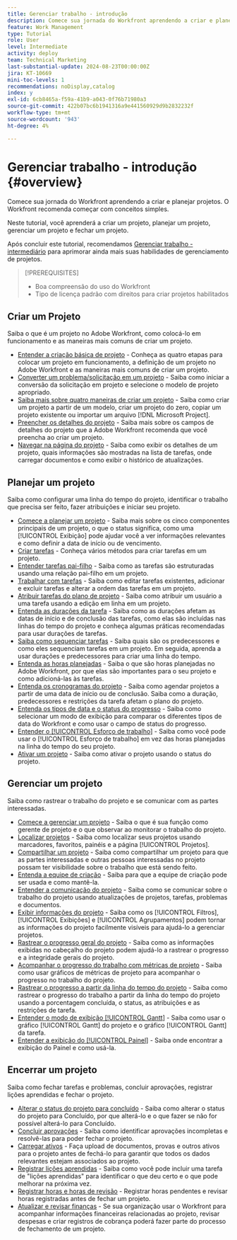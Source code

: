 ```yaml
---
title: Gerenciar trabalho - introdução
description: Comece sua jornada do Workfront aprendendo a criar e planejar projetos. O Workfront recomenda começar com conceitos simples.
feature: Work Management
type: Tutorial
role: User
level: Intermediate
activity: deploy
team: Technical Marketing
last-substantial-update: 2024-08-23T00:00:00Z
jira: KT-10669
mini-toc-levels: 1
recommendations: noDisplay,catalog
index: y
exl-id: 6cb8465a-f59a-41b9-a043-0f76b71980a3
source-git-commit: 422b07bc6b1941316a9e441560929d9b2832232f
workflow-type: tm+mt
source-wordcount: '943'
ht-degree: 4%

---
```


# Gerenciar trabalho - introdução {#overview}

Comece sua jornada do Workfront aprendendo a criar e planejar projetos. O Workfront recomenda começar com conceitos simples.

Neste tutorial, você aprenderá a criar um projeto, planejar um projeto, gerenciar um projeto e fechar um projeto.

Após concluir este tutorial, recomendamos [Gerenciar trabalho - intermediário](https://experienceleague.adobe.com/docs/workfront-learn/manage-work-intermediate/overview.html?lang=pt-BR) para aprimorar ainda mais suas habilidades de gerenciamento de projetos.

>[!PREREQUISITES]
>
>* Boa compreensão do uso do Workfront
>* Tipo de licença padrão com direitos para criar projetos habilitados

## Criar um Projeto

Saiba o que é um projeto no Adobe Workfront, como colocá-lo em funcionamento e as maneiras mais comuns de criar um projeto.

* [Entender a criação básica de projeto](understand-basic-project-creation.md) - Conheça as quatro etapas para colocar um projeto em funcionamento, a definição de um projeto no Adobe Workfront e as maneiras mais comuns de criar um projeto.
* [Converter um problema/solicitação em um projeto](create-a-project-from-a-request.md) - Saiba como iniciar a conversão da solicitação em projeto e selecione o modelo de projeto apropriado.
* [Saiba mais sobre quatro maneiras de criar um projeto](understand-other-ways-to-create-projects.md) - Saiba como criar um projeto a partir de um modelo, criar um projeto do zero, copiar um projeto existente ou importar um arquivo [!DNL Microsoft Project].
* [Preencher os detalhes do projeto](fill-in-the-project-details.md) - Saiba mais sobre os campos de detalhes do projeto que a Adobe Workfront recomenda que você preencha ao criar um projeto.
* [Navegar na página do projeto](navigate-the-project-page.md) - Saiba como exibir os detalhes de um projeto, quais informações são mostradas na lista de tarefas, onde carregar documentos e como exibir o histórico de atualizações.

## Planejar um projeto

Saiba como configurar uma linha do tempo do projeto, identificar o trabalho que precisa ser feito, fazer atribuições e iniciar seu projeto.

* [Comece a planejar um projeto](getting-started-plan-a-project.md) - Saiba mais sobre os cinco componentes principais de um projeto, o que o status significa, como uma [!UICONTROL Exibição] pode ajudar você a ver informações relevantes e como definir a data de início ou de vencimento.
* [Criar tarefas](how-to-create-tasks.md) - Conheça vários métodos para criar tarefas em um projeto.
* [Entender tarefas pai-filho](understand-parent-child-tasks.md) - Saiba como as tarefas são estruturadas usando uma relação pai-filho em um projeto.
* [Trabalhar com tarefas](work-with-tasks.md) - Saiba como editar tarefas existentes, adicionar e excluir tarefas e alterar a ordem das tarefas em um projeto.
* [Atribuir tarefas do plano de projeto](assign-tasks-from-the-project-plan.md) - Saiba como atribuir um usuário a uma tarefa usando a edição em linha em um projeto.
* [Entenda as durações da tarefa](understand-task-durations.md) - Saiba como as durações afetam as datas de início e de conclusão das tarefas, como elas são incluídas nas linhas do tempo do projeto e conheça algumas práticas recomendadas para usar durações de tarefas.
* [Saiba como sequenciar tarefas](learn-to-sequence-tasks.md) - Saiba quais são os predecessores e como eles sequenciam tarefas em um projeto. Em seguida, aprenda a usar durações e predecessores para criar uma linha do tempo.
* [Entenda as horas planejadas](understand-planned-hours.md) - Saiba o que são horas planejadas no Adobe Workfront, por que elas são importantes para o seu projeto e como adicioná-las às tarefas.
* [Entenda os cronogramas do projeto](understand-project-timelines.md) - Saiba como agendar projetos a partir de uma data de início ou de conclusão. Saiba como a duração, predecessores e restrições da tarefa afetam o plano do projeto.
* [Entenda os tipos de data e o status do progresso](understand-task-dates-and-progress-status.md) - Saiba como selecionar um modo de exibição para comparar os diferentes tipos de data do Workfront e como usar o campo de status do progresso.
* [Entender o [!UICONTROL Esforço de trabalho]](understand-work-effort.md) - Saiba como você pode usar o [!UICONTROL Esforço de trabalho] em vez das horas planejadas na linha do tempo do seu projeto.
* [Ativar um projeto](take-a-project-live.md) - Saiba como ativar o projeto usando o status do projeto.

## Gerenciar um projeto

Saiba como rastrear o trabalho do projeto e se comunicar com as partes interessadas.

* [Comece a gerenciar um projeto](getting-started-manage-a-project.md) - Saiba o que é sua função como gerente de projeto e o que observar ao monitorar o trabalho do projeto.
* [Localizar projetos](find-projects.md) - Saiba como localizar seus projetos usando marcadores, favoritos, painéis e a página [!UICONTROL Projetos].
* [Compartilhar um projeto](share-a-project.md) - Saiba como compartilhar um projeto para que as partes interessadas e outras pessoas interessadas no projeto possam ter visibilidade sobre o trabalho que está sendo feito.
* [Entenda a equipe de criação](understand-the-project-team.md) - Saiba para que a equipe de criação pode ser usada e como mantê-la.
* [Entender a comunicação do projeto](understand-project-communication.md) - Saiba como se comunicar sobre o trabalho do projeto usando atualizações de projetos, tarefas, problemas e documentos.
* [Exibir informações do projeto](view-project-information.md) - Saiba como os [!UICONTROL Filtros], [!UICONTROL Exibições] e [!UICONTROL Agrupamentos] podem tornar as informações do projeto facilmente visíveis para ajudá-lo a gerenciar projetos.
* [Rastrear o progresso geral do projeto](track-overall-project-progress.md) - Saiba como as informações exibidas no cabeçalho do projeto podem ajudá-lo a rastrear o progresso e a integridade gerais do projeto.
* [Acompanhar o progresso do trabalho com métricas de projeto](track-work-progress-with-project-metrics.md) - Saiba como usar gráficos de métricas de projeto para acompanhar o progresso no trabalho do projeto.
* [Rastrear o progresso a partir da linha do tempo do projeto](track-work-progress-from-the-project-timeline.md) - Saiba como rastrear o progresso do trabalho a partir da linha do tempo do projeto usando a porcentagem concluída, o status, as atribuições e as restrições de tarefa.
* [Entender o modo de exibição [!UICONTROL Gantt]](understand-the-gantt-view.md) - Saiba como usar o gráfico [!UICONTROL Gantt] do projeto e o gráfico [!UICONTROL Gantt] da tarefa.
* [Entender a exibição do [!UICONTROL Painel]](understand-the-board-view.md) - Saiba onde encontrar a exibição do Painel e como usá-la.

## Encerrar um projeto

Saiba como fechar tarefas e problemas, concluir aprovações, registrar lições aprendidas e fechar o projeto.

* [Alterar o status do projeto para concluído](change-the-project-status.md) - Saiba como alterar o status do projeto para Concluído, por que alterá-lo e o que fazer se não for possível alterá-lo para Concluído.
* [Concluir aprovações](complete-approvals.md) - Saiba como identificar aprovações incompletas e resolvê-las para poder fechar o projeto.
* [Carregar ativos](upload-assets.md) - Faça upload de documentos, provas e outros ativos para o projeto antes de fechá-lo para garantir que todos os dados relevantes estejam associados ao projeto.
* [Registrar lições aprendidas](lessons-learned-from-closing-a-project.md) - Saiba como você pode incluir uma tarefa de &quot;lições aprendidas&quot; para identificar o que deu certo e o que pode melhorar na próxima vez.
* [Registrar horas e horas de revisão](log-and-review-hours.md) - Registrar horas pendentes e revisar horas registradas antes de fechar um projeto.
* [Atualizar e revisar finanças](update-and-review-finances.md) - Se sua organização usar o Workfront para acompanhar informações financeiras relacionadas ao projeto, revisar despesas e criar registros de cobrança poderá fazer parte do processo de fechamento de um projeto.
